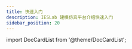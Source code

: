 ```yaml
---
title: 快速入门
description: IESLab 建模仿真平台介绍快速入门
sidebar_position: 20
---
```




import DocCardList from '@theme/DocCardList';

<DocCardList />